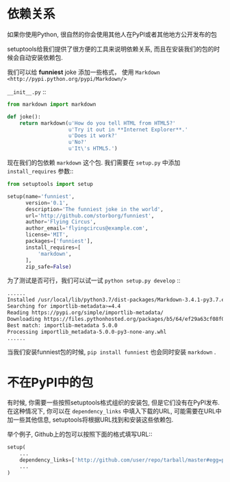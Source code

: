# 依赖关系

如果你使用Python, 很自然的你会使用其他人在PyPI或者其他地方公开发布的包

setuptools给我们提供了很方便的工具来说明依赖关系, 而且在安装我们的包的时候会自动安装依赖包.

我们可以给 **funniest** joke 添加一些格式， 使用 `Markdown <http://pypi.python.org/pypi/Markdown/>`

`__init__.py` ::
```python
from markdown import markdown

def joke():
    return markdown(u'How do you tell HTML from HTML5?'
                    u'Try it out in **Internet Explorer**.'
                    u'Does it work?'
                    u'No?'
                    u'It\'s HTML5.')
```

现在我们的包依赖 `markdown` 这个包. 我们需要在 `setup.py` 中添加 `install_requires` 参数::
```python
from setuptools import setup

setup(name='funniest',
      version='0.1',
      description='The funniest joke in the world',
      url='http://github.com/storborg/funniest',
      author='Flying Circus',
      author_email='flyingcircus@example.com',
      license='MIT',
      packages=['funniest'],
      install_requires=[
          'markdown',
      ],
      zip_safe=False)
```

为了测试是否可行，我们可以试一试 `python setup.py develop` ::
```bash
......
Installed /usr/local/lib/python3.7/dist-packages/Markdown-3.4.1-py3.7.egg
Searching for importlib-metadata>=4.4
Reading https://pypi.org/simple/importlib-metadata/
Downloading https://files.pythonhosted.org/packages/b5/64/ef29a63cf08f047bb7fb22ab0f1f774b87eed0bb46d067a5a524798a4af8/importlib_metadata-5.0.0-py3-none-any.whl#sha256=ddb0e35065e8938f867ed4928d0ae5bf2a53b7773871bfe6bcc7e4fcdc7dea43
Best match: importlib-metadata 5.0.0
Processing importlib_metadata-5.0.0-py3-none-any.whl
......
```

当我们安装funniest包的时候, `pip install funniest` 也会同时安装 `markdown` .


# 不在PyPI中的包

有时候, 你需要一些按照setuptools格式组织的安装包, 但是它们没有在PyPI发布. 在这种情况下, 你可以在 `dependency_links`
中填入下载的URL, 可能需要在URL中加一些其他信息, setuptools将根据URL找到和安装这些依赖包.

举个例子, Github上的包可以按照下面的格式填写URL::
```python
setup(
    ...
    dependency_links=['http://github.com/user/repo/tarball/master#egg=package-1.0']
    ...
)
```
